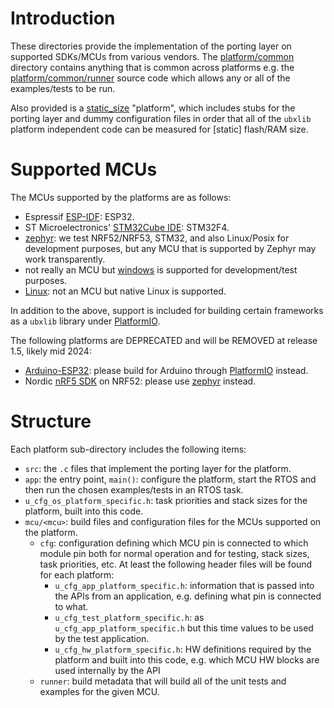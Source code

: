 # Introduction
These directories provide the implementation of the porting layer on supported SDKs/MCUs from various vendors.  The [platform/common](common) directory contains anything that is common across platforms e.g. the [platform/common/runner](common/runner) source code which allows any or all of the examples/tests to be run.

Also provided is a [static_size](static_size) "platform", which includes stubs for the porting layer and dummy configuration files in order that all of the `ubxlib` platform independent code can be measured for \[static\] flash/RAM size.

# Supported MCUs
The MCUs supported by the platforms are as follows:

- Espressif [ESP-IDF](esp-idf): ESP32.
- ST Microelectronics' [STM32Cube IDE](stm32cube): STM32F4.
- [zephyr](zephyr): we test NRF52/NRF53, STM32, and also Linux/Posix for development purposes, but any MCU that is supported by Zephyr may work transparently.
- not really an MCU but [windows](windows) is supported for development/test purposes.
- [Linux](linux): not an MCU but native Linux is supported.

In addition to the above, support is included for building certain frameworks as a `ubxlib` library under [PlatformIO](platformio). 

The following platforms are DEPRECATED and will be REMOVED at release 1.5, likely mid 2024:

- [Arduino-ESP32](arduino): please build for Arduino through [PlatformIO](platformio) instead.
- Nordic [nRF5 SDK](nrf5sdk) on NRF52: please use [zephyr](zephyr) instead.

# Structure
Each platform sub-directory includes the following items:

- `src`: the `.c` files that implement the porting layer for the platform.
- `app`: the entry point, `main()`: configure the platform, start the RTOS and then run the chosen examples/tests in an RTOS task.
- `u_cfg_os_platform_specific.h`: task priorities and stack sizes for the platform, built into this code.
- `mcu/<mcu>`: build files and configuration files for the MCUs supported on the platform.
  - `cfg`: configuration defining which MCU pin is connected to which module pin both for normal operation and for testing, stack sizes, task priorities, etc.  At least the following header files will be found for each platform:
    - `u_cfg_app_platform_specific.h`: information that is passed into the APIs from an application, e.g. defining what pin is connected to what.
    - `u_cfg_test_platform_specific.h`: as `u_cfg_app_platform_specific.h` but this time values to be used by the test application.
    - `u_cfg_hw_platform_specific.h`: HW definitions required by the platform and built into this code, e.g. which MCU HW blocks are used internally by the API 
  - `runner`: build metadata that will build all of the unit tests and examples for the given MCU.